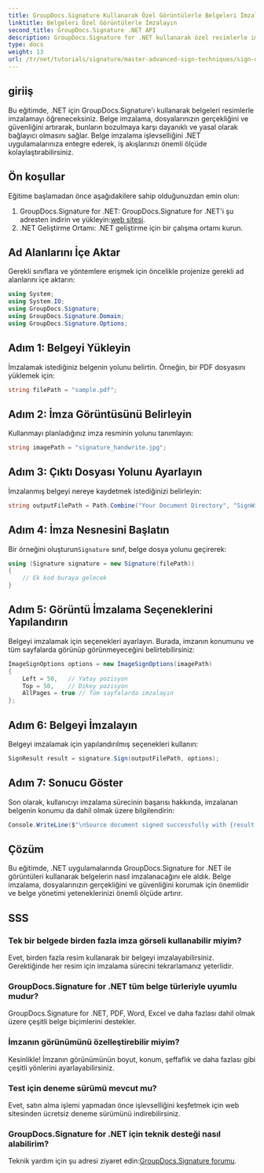 ```yaml
---
title: GroupDocs.Signature Kullanarak Özel Görüntülerle Belgeleri İmzalayın
linktitle: Belgeleri Özel Görüntülerle İmzalayın
second_title: GroupDocs.Signature .NET API
description: GroupDocs.Signature for .NET kullanarak özel resimlerle imzalayarak belgelerinizin gerçekliğini ve güvenliğini nasıl artıracağınızı keşfedin. Bu adım adım eğitim, bir belgeyi yüklemekten her şeyi kapsar.
type: docs
weight: 13
url: /tr/net/tutorials/signature/master-advanced-sign-techniques/sign-documents-with-custom-image/
---
```

## giriiş

Bu eğitimde, .NET için GroupDocs.Signature'ı kullanarak belgeleri resimlerle imzalamayı öğreneceksiniz. Belge imzalama, dosyalarınızın gerçekliğini ve güvenliğini artırarak, bunların bozulmaya karşı dayanıklı ve yasal olarak bağlayıcı olmasını sağlar. Belge imzalama işlevselliğini .NET uygulamalarınıza entegre ederek, iş akışlarınızı önemli ölçüde kolaylaştırabilirsiniz.

## Ön koşullar

Eğitime başlamadan önce aşağıdakilere sahip olduğunuzdan emin olun:

1.  GroupDocs.Signature for .NET: GroupDocs.Signature for .NET'i şu adresten indirin ve yükleyin:[web sitesi](https://releases.groupdocs.com/signature/net/).
2. .NET Geliştirme Ortamı: .NET geliştirme için bir çalışma ortamı kurun.

## Ad Alanlarını İçe Aktar

Gerekli sınıflara ve yöntemlere erişmek için öncelikle projenize gerekli ad alanlarını içe aktarın:

```csharp
using System;
using System.IO;
using GroupDocs.Signature;
using GroupDocs.Signature.Domain;
using GroupDocs.Signature.Options;
```

## Adım 1: Belgeyi Yükleyin

İmzalamak istediğiniz belgenin yolunu belirtin. Örneğin, bir PDF dosyasını yüklemek için:

```csharp
string filePath = "sample.pdf";
```

## Adım 2: İmza Görüntüsünü Belirleyin

Kullanmayı planladığınız imza resminin yolunu tanımlayın:

```csharp
string imagePath = "signature_handwrite.jpg";
```

## Adım 3: Çıktı Dosyası Yolunu Ayarlayın

İmzalanmış belgeyi nereye kaydetmek istediğinizi belirleyin:

```csharp
string outputFilePath = Path.Combine("Your Document Directory", "SignWithImage", "SignedDocument.pdf");
```

## Adım 4: İmza Nesnesini Başlatın

 Bir örneğini oluşturun`Signature` sınıf, belge dosya yolunu geçirerek:

```csharp
using (Signature signature = new Signature(filePath))
{
    // Ek kod buraya gelecek
}
```

## Adım 5: Görüntü İmzalama Seçeneklerini Yapılandırın

Belgeyi imzalamak için seçenekleri ayarlayın. Burada, imzanın konumunu ve tüm sayfalarda görünüp görünmeyeceğini belirtebilirsiniz:

```csharp
ImageSignOptions options = new ImageSignOptions(imagePath)
{
    Left = 50,   // Yatay pozisyon
    Top = 50,    // Dikey pozisyon
    AllPages = true // Tüm sayfalarda imzalayın
};
```

## Adım 6: Belgeyi İmzalayın

Belgeyi imzalamak için yapılandırılmış seçenekleri kullanın:

```csharp
SignResult result = signature.Sign(outputFilePath, options);
```

## Adım 7: Sonucu Göster

Son olarak, kullanıcıyı imzalama sürecinin başarısı hakkında, imzalanan belgenin konumu da dahil olmak üzere bilgilendirin:

```csharp
Console.WriteLine($"\nSource document signed successfully with {result.Succeeded.Count} signature(s).\nFile saved at {outputFilePath}.");
```

## Çözüm

Bu eğitimde, .NET uygulamalarında GroupDocs.Signature for .NET ile görüntüleri kullanarak belgelerin nasıl imzalanacağını ele aldık. Belge imzalama, dosyalarınızın gerçekliğini ve güvenliğini korumak için önemlidir ve belge yönetimi yeteneklerinizi önemli ölçüde artırır.

## SSS

### Tek bir belgede birden fazla imza görseli kullanabilir miyim?

Evet, birden fazla resim kullanarak bir belgeyi imzalayabilirsiniz. Gerektiğinde her resim için imzalama sürecini tekrarlamanız yeterlidir.

### GroupDocs.Signature for .NET tüm belge türleriyle uyumlu mudur?

GroupDocs.Signature for .NET, PDF, Word, Excel ve daha fazlası dahil olmak üzere çeşitli belge biçimlerini destekler.

### İmzanın görünümünü özelleştirebilir miyim?

Kesinlikle! İmzanın görünümünün boyut, konum, şeffaflık ve daha fazlası gibi çeşitli yönlerini ayarlayabilirsiniz.

### Test için deneme sürümü mevcut mu?

Evet, satın alma işlemi yapmadan önce işlevselliğini keşfetmek için web sitesinden ücretsiz deneme sürümünü indirebilirsiniz.

### GroupDocs.Signature for .NET için teknik desteği nasıl alabilirim?

 Teknik yardım için şu adresi ziyaret edin:[GroupDocs.Signature forumu](https://forum.groupdocs.com/c/signature/13).